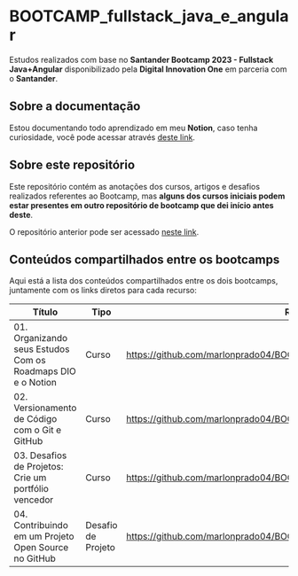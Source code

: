 # BOOTCAMP_fullstack_java_e_angular

Estudos realizados com base no **Santander Bootcamp 2023 - Fullstack Java+Angular** disponibilizado pela **Digital Innovation One** em parceria com o **Santander**.

## Sobre a documentação

Estou documentando todo aprendizado em meu **Notion**, caso tenha curiosidade, você pode acessar através [deste link](https://marlonprado04.notion.site/Santander-Bootcamp-2023-Fullstack-Java-Angular-c34a45b6c201403db3aeac2a04333dce?pvs=4).

## Sobre este repositório

Este repositório contém as anotações dos cursos, artigos e desafios realizados referentes ao Bootcamp, mas **alguns dos cursos iniciais podem estar presentes em outro repositório de bootcamp que dei início antes deste**.

O repositório anterior pode ser acessado [neste link](https://github.com/marlonprado04/BOOTCAMP_desenvolvimento_java_com_cloud_aws).

## Conteúdos compartilhados entre os bootcamps

Aqui está a lista dos conteúdos compartilhados entre os dois bootcamps, juntamente com os links diretos para cada recurso:

Título | Tipo | Repositório
-------| ---- | -----------
01. Organizando seus Estudos Com os Roadmaps DIO e o Notion | Curso | <https://github.com/marlonprado04/BOOTCAMP_desenvolvimento_java_com_cloud_aws> |
02. Versionamento de Código com o Git e GitHub | Curso | <https://github.com/marlonprado04/BOOTCAMP_desenvolvimento_java_com_cloud_aws> |
03. Desafios de Projetos: Crie um portfólio vencedor | Curso | <https://github.com/marlonprado04/BOOTCAMP_desenvolvimento_java_com_cloud_aws> |
04. Contribuindo em um Projeto Open Source no GitHub | Desafio de Projeto | <https://github.com/marlonprado04/BOOTCAMP_desenvolvimento_java_com_cloud_aws> |

